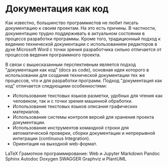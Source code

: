 # Документация как код

Как известно, большинство программистов не любит писать документацию к своим проектам. На это есть причины. В частности, документацию трудно поддерживать в актуальном состоянии в процессе разработки программы. Кроме того, традиционный подход к ведению технической документации с использованием редакторов в духе Microsoft Word с точки зрения разработчика сильно отличается от процессов ведения программного проекта.

В связи с вышесказанным перспективным является подход "документация как код" (docs as code), основная идея которого в использовании для создания технической документации тех же процессов, что и для разработки программ. Подход "документация как код" отличается следующими особенностями:

* Использование текстовых языков разметки, удобных для чтения как человеком, так и с точки зрения машинной обработки.
* Использование текстовых языков описания графических материалов.
* Использование системы контроля версий для хранения проекта документации.
* Использование инструментов командной строки для автоматической проверки, сборки документации и непрерывной интеграции (continuous Integration).
* Ориентация на выходной web-формат.



LaTeX
Грамотное программирование: Web и Jupyter
Markdown
Pandoc
Sphinx Autodoc
Doxygen
SWAGGER
Graphviz и PlantUML
